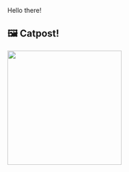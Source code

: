 Hello there!



## 🖼️ Catpost!

<sub>
    <img src="https://cdn2.thecatapi.com/images/L0o4U7Vi9.jpg" height="256">
</sub>

